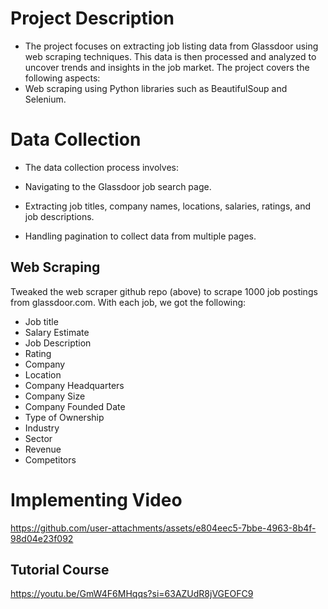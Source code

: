 # Project Description
* The project focuses on extracting job listing data from Glassdoor using web scraping techniques. This data is then processed and analyzed to uncover trends and insights in the job market. The project covers the following aspects:
* Web scraping using Python libraries such as BeautifulSoup and Selenium.

# Data Collection
* The data collection process involves:

* Navigating to the Glassdoor job search page.
* Extracting job titles, company names, locations, salaries, ratings, and job descriptions.
* Handling pagination to collect data from multiple pages.

## Web Scraping
Tweaked the web scraper github repo (above) to scrape 1000 job postings from glassdoor.com. With each job, we got the following:
*	Job title
*	Salary Estimate
*	Job Description
*	Rating
*	Company 
*	Location
*	Company Headquarters 
*	Company Size
*	Company Founded Date
*	Type of Ownership 
*	Industry
*	Sector
*	Revenue
*	Competitors 

# Implementing Video
https://github.com/user-attachments/assets/e804eec5-7bbe-4963-8b4f-98d04e23f092

## Tutorial Course
https://youtu.be/GmW4F6MHqqs?si=63AZUdR8jVGEOFC9
